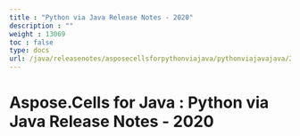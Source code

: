 ```yaml
---
title : "Python via Java Release Notes - 2020" 
description : "" 
weight : 13069 
toc : false
type: docs
url: /java/releasenotes/asposecellsforpythonviajava/pythonviajavajava/2020/
---
```


# Aspose.Cells for Java : Python via Java Release Notes - 2020


